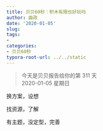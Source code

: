 ```yaml
---
title: 贝贝60秒：积木有限也好玩吗
author: 曲政
date: '2020-01-05'
slug: 
tags:
- 
categories:
- 贝贝60秒
typora-root-url: ../../static
---
```

> 今天是贝贝报告给你的第 311 天   
> 2020-01-05 星期日 

换方案，设想

找资源，了解

有主题，没定型，完善